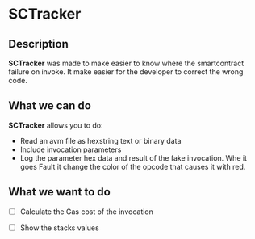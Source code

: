 # SCTracker

## Description

**SCTracker** was made to make easier to know where the smartcontract failure on invoke. It make easier for the developer to correct the wrong code.

## What we can do
**SCTracker** allows you to do:
 - Read an avm file as hexstring text or binary data
 - Include invocation parameters
 - Log the parameter hex data and result of the fake invocation. Whe it goes Fault it change the color of the opcode that causes it with red.
 
## What we want to do

 - [ ] Calculate the Gas cost of the invocation
 - [ ] Show the stacks values

